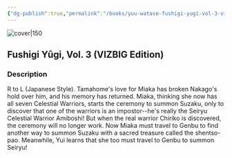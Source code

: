 ```yaml
---
{"dg-publish":true,"permalink":"/books/yuu-watase-fushigi-yugi-vol-3-vizbig-edition/","title":"\"Fushigi Yûgi, Vol. 3\"","tags":["manga","romance","Fantasy"]}
---
```




![cover|150](http://books.google.com/books/content?id=_nBdPwAACAAJ&printsec=frontcover&img=1&zoom=1&source=gbs_api)

## Fushigi Yûgi, Vol. 3 (VIZBIG Edition)

### Description

R to L (Japanese Style). Tamahome's love for Miaka has broken Nakago's hold over him, and his memory has returned. Miaka, thinking she now has all seven Celestial Warriors, starts the ceremony to summon Suzaku, only to discover that one of the warriors is an impostor--he's really the Seiryu Celestial Warrior Amiboshi! But when the real warrior Chiriko is discovered, the ceremony will no longer work. Now Miaka must travel to Genbu to find another way to summon Suzaku with a sacred treasure called the shentso-pao. Meanwhile, Yui learns that she too must travel to Genbu to summon Seiryu!
```